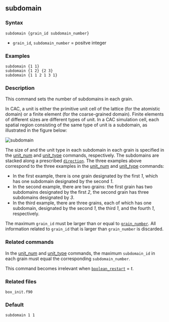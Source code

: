 ## subdomain

### Syntax

	subdomain {grain_id subdomain_number}

* `grain_id`, `subdomain_number` = positve integer

### Examples

	subdomain {1 1}
	subdomain {1 2} {2 3}
	subdomain {1 1 2 1 3 1}

### Description

This command sets the number of subdomains in each grain.

In CAC, a unit is either the primitive unit cell of the lattice (for the atomistic domain) or a finite element (for the coarse-grained domain). Finite elements of different sizes are different types of unit. In a CAC simulation cell, each spatial region consisting of the same type of unit is a subdomain, as illustrated in the figure below:

![subdomain](fig/subdomain.jpg)

The size of and the unit type in each subdomain in each grain is specified in the [unit_num](unit_num.md) and [unit_type](unit_type.md) commands, respectively. The subdomains are stacked along a prescribed [`direction`](grain_dir.md). The three examples above correspond to the three examples in the [unit_num](unit_num.md) and [unit_type](unit_type.md) commands:

* In the first example, there is one grain designated by the first _1_, which has one subdomain designated by the second _1_.
* In the second example, there are two grains: the first grain has two subdomains designated by the first _2_, the second grain has three subdomains designated by _3_.
* In the third example, there are three grains, each of which has one subdomain, designated by the second _1_, the third _1_, and the fourth _1_, respectively.

The maximum `grain_id` must be larger than or equal to [`grain_number`](grain_num.md). All information related to `grain_id` that is larger than `grain_number` is discarded.

### Related commands

In the [unit_num](unit_num.md) and [unit_type](unit_type.md) commands, the maximum `subdomain_id` in each grain must equal the corresponding `subdomain_number`.

This command becomes irrelevant when [`boolean_restart`](restart.md) = _t_.

### Related files

`box_init.f90`

### Default

	subdomain 1 1
